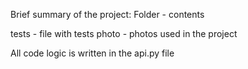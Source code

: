 Brief summary of the project:
Folder - contents

tests - file with tests
photo - photos used in the project

All code logic is written in the api.py file
